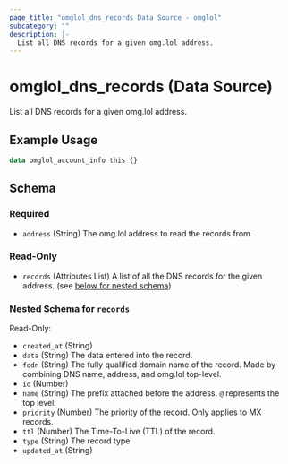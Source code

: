 ```yaml
---
page_title: "omglol_dns_records Data Source - omglol"
subcategory: ""
description: |-
  List all DNS records for a given omg.lol address.
---
```


# omglol_dns_records (Data Source)

List all DNS records for a given omg.lol address.

## Example Usage

```terraform
data omglol_account_info this {}
```

<!-- schema generated by tfplugindocs -->
## Schema

### Required

- `address` (String) The omg.lol address to read the records from.

### Read-Only

- `records` (Attributes List) A list of all the DNS records for the given address. (see [below for nested schema](#nestedatt--records))

<a id="nestedatt--records"></a>
### Nested Schema for `records`

Read-Only:

- `created_at` (String)
- `data` (String) The data entered into the record.
- `fqdn` (String) The fully qualified domain name of the record. Made by combining DNS name, address, and omg.lol top-level.
- `id` (Number)
- `name` (String) The prefix attached before the address. `@` represents the top level.
- `priority` (Number) The priority of the record. Only applies to MX records.
- `ttl` (Number) The Time-To-Live (TTL) of the record.
- `type` (String) The record type.
- `updated_at` (String)